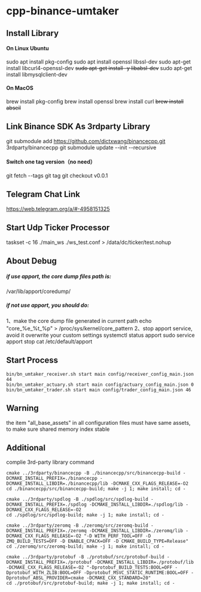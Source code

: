# cpp-binance-umtaker

## Install Library

#### On Linux Ubuntu
sudo apt install pkg-config
sudo apt install openssl libssl-dev
sudo apt-get install libcurl4-openssl-dev
~~sudo apt-get install -y libabsl-dev~~
sudo apt-get install libmysqlclient-dev

#### On MacOS
brew install pkg-config
brew install openssl
brew install curl
~~brew install abseil~~



## Link Binance SDK As 3rdparty Library

git submodule add https://github.com/dictxwang/binancecpp.git 3rdparty/binancecpp
git submodule update --init --recursive
#### Switch one tag version（no need）

git fetch --tags
git tag
git checkout v0.0.1

## Telegram Chat Link
https://web.telegram.org/a/#-4958151325



## Start Udp Ticker Processor

taskset -c 16 ./main_ws ./ws_test.conf > /data/dc/ticker/test.nohup



## About Debug

##### if use apport, the core dump files path is:
/var/lib/apport/coredump/

##### if not use apport, you should do:

1、make the core dump file generated in current path
echo "core_%e_%t_%p" > /proc/sys/kernel/core_pattern
2、stop apport service, avoid it overwrite your custom settings
systemctl status apport
sudo service apport stop
cat /etc/default/apport

## Start Process
```shell
bin/bn_umtaker_receiver.sh start main config/receiver_config_main.json 44
bin/bn_umtaker_actuary.sh start main config/actuary_config_main.json 0
bin/bn_umtaker_trader.sh start main config/trader_config_main.json 46
```

## Warning
the item "all_base_assets" in all configuration files must have same assets, to make sure shared memory index stable

## Additional

complie 3rd-party library command

```shell
cmake ../3rdparty/binancecpp -B ./binancecpp/src/binancecpp-build -DCMAKE_INSTALL_PREFIX=./binancecpp -DCMAKE_INSTALL_LIBDIR=./binancecpp/lib -DCMAKE_CXX_FLAGS_RELEASE=-O2
cd ./binancecpp/src/binancecpp-build; make -j 1; make install; cd -

cmake ../3rdparty/spdlog -B ./spdlog/src/spdlog-build -DCMAKE_INSTALL_PREFIX=./spdlog -DCMAKE_INSTALL_LIBDIR=./spdlog/lib -DCMAKE_CXX_FLAGS_RELEASE=-O2
cd ./spdlog/src/spdlog-build; make -j 1; make install; cd -

cmake ../3rdparty/zeromq -B ./zeromq/src/zeromq-build -DCMAKE_INSTALL_PREFIX=./zeromq -DCMAKE_INSTALL_LIBDIR=./zeromq/lib -DCMAKE_CXX_FLAGS_RELEASE=-O2 "-D WITH_PERF_TOOL=OFF -D ZMQ_BUILD_TESTS=OFF -D ENABLE_CPACK=OFF -D CMAKE_BUILD_TYPE=Release"
cd ./zeromq/src/zeromq-build; make -j 1; make install; cd -

cmake ../3rdparty/protobuf -B ./protobuf/src/protobuf-build -DCMAKE_INSTALL_PREFIX=./protobuf -DCMAKE_INSTALL_LIBDIR=./protobuf/lib -DCMAKE_CXX_FLAGS_RELEASE=-O2 "-Dprotobuf_BUILD_TESTS:BOOL=OFF -Dprotobuf_WITH_ZLIB:BOOL=OFF -Dprotobuf_MSVC_STATIC_RUNTIME:BOOL=OFF -Dprotobuf_ABSL_PROVIDER=cmake -DCMAKE_CXX_STANDARD=20"
cd ./protobuf/src/protobuf-build; make -j 1; make install; cd -
```

